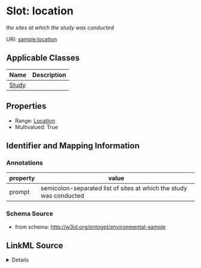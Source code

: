 # Slot: location
_the sites at which the study was conducted_


URI: [sample:location](http://w3id.org/ontogpt/environmental-sample/location)



<!-- no inheritance hierarchy -->




## Applicable Classes

| Name | Description |
| --- | --- |
[Study](Study.md) | 






## Properties

* Range: [Location](Location.md)
* Multivalued: True








## Identifier and Mapping Information





### Annotations

| property | value |
| --- | --- |
| prompt | semicolon-separated list of sites at which the study was conducted |



### Schema Source


* from schema: http://w3id.org/ontogpt/environmental-sample




## LinkML Source

<details>
```yaml
name: location
annotations:
  prompt:
    tag: prompt
    value: semicolon-separated list of sites at which the study was conducted
description: the sites at which the study was conducted
from_schema: http://w3id.org/ontogpt/environmental-sample
rank: 1000
multivalued: true
alias: location
owner: Study
domain_of:
- Study
range: Location

```
</details>